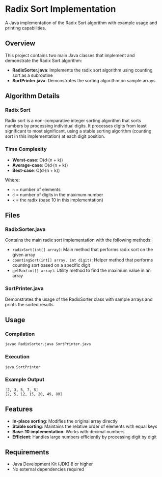 # Radix Sort Implementation

A Java implementation of the Radix Sort algorithm with example usage and printing capabilities.

## Overview

This project contains two main Java classes that implement and demonstrate the Radix Sort algorithm:

- **RadixSorter.java**: Implements the radix sort algorithm using counting sort as a subroutine
- **SortPrinter.java**: Demonstrates the sorting algorithm on sample arrays

## Algorithm Details

### Radix Sort
Radix sort is a non-comparative integer sorting algorithm that sorts numbers by processing individual digits. It processes digits from least significant to most significant, using a stable sorting algorithm (counting sort in this implementation) at each digit position.

### Time Complexity
- **Worst-case**: O(d·(n + k))
- **Average-case**: O(d·(n + k))
- **Best-case**: O(d·(n + k))

Where:
- `n` = number of elements
- `d` = number of digits in the maximum number
- `k` = the radix (base 10 in this implementation)

## Files

### RadixSorter.java
Contains the main radix sort implementation with the following methods:

- `radixSort(int[] array)`: Main method that performs radix sort on the given array
- `countingSort(int[] array, int digit)`: Helper method that performs counting sort based on a specific digit
- `getMax(int[] array)`: Utility method to find the maximum value in an array

### SortPrinter.java
Demonstrates the usage of the RadixSorter class with sample arrays and prints the sorted results.

## Usage

### Compilation
```bash
javac RadixSorter.java SortPrinter.java
```

### Execution
```bash
java SortPrinter
```

### Example Output
```
[2, 3, 5, 7, 8]
[2, 5, 12, 15, 20, 49, 80]
```

## Features

- **In-place sorting**: Modifies the original array directly
- **Stable sorting**: Maintains the relative order of elements with equal keys
- **Base-10 implementation**: Works with decimal numbers
- **Efficient**: Handles large numbers efficiently by processing digit by digit

## Requirements

- Java Development Kit (JDK) 8 or higher
- No external dependencies required
